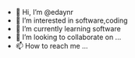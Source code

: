 - 👋 Hi, I’m @edaynr
- 👀 I’m interested in software,coding
- 🌱 I’m currently learning software
- 💞️ I’m looking to collaborate on ...
- 📫 How to reach me ...

<!---
edaynr/edaynr is a ✨ special ✨ repository because its `README.md` (this file) appears on your GitHub profile.
You can click the Preview link to take a look at your changes.
--->
